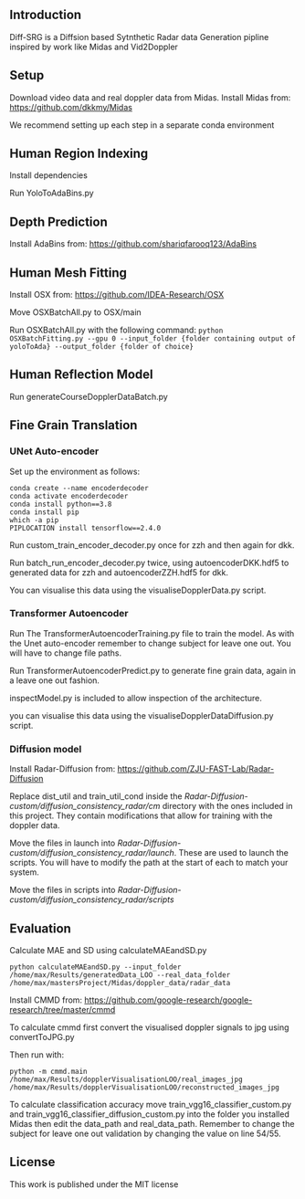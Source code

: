 ## Introduction
Diff-SRG is a Diffsion based Sytnthetic Radar data Generation pipline inspired by work like Midas and Vid2Doppler

## Setup

Download video data and real doppler data from Midas.
Install Midas from: https://github.com/dkkmy/Midas

We recommend setting up each step in a separate conda environment

## Human Region Indexing
Install dependencies

Run YoloToAdaBins.py


## Depth Prediction
Install AdaBins from: https://github.com/shariqfarooq123/AdaBins

## Human Mesh Fitting

Install OSX from: https://github.com/IDEA-Research/OSX

Move OSXBatchAll.py to OSX/main

Run OSXBatchAll.py with the following command:
```python OSXBatchFitting.py --gpu 0 --input_folder {folder containing output of yoloToAda} --output_folder {folder of choice}```

## Human Reflection Model
Run generateCourseDopplerDataBatch.py

## Fine Grain Translation

### UNet Auto-encoder
Set up the environment as follows:
```
conda create --name encoderdecoder
conda activate encoderdecoder
conda install python==3.8
conda install pip
which -a pip
PIPLOCATION install tensorflow==2.4.0
```

Run custom_train_encoder_decoder.py once for zzh and then again for dkk.

Run batch_run_encoder_decoder.py twice, using autoencoderDKK.hdf5 to generated data for zzh and autoencoderZZH.hdf5 for dkk.

You can visualise this data using the visualiseDopplerData.py script.

### Transformer Autoencoder

Run The TransformerAutoencoderTraining.py file to train the model. As with the Unet auto-encoder remember to change subject for leave one out. You will have to change file paths.

Run TransformerAutoencoderPredict.py to generate fine grain data, again in a leave one out fashion.

inspectModel.py is included to allow inspection of the architecture.

you can visualise this data using the visualiseDopplerDataDiffusion.py script.

### Diffusion model
Install Radar-Diffusion from: https://github.com/ZJU-FAST-Lab/Radar-Diffusion

Replace dist_util and train_util_cond inside the _Radar-Diffusion-custom/diffusion_consistency_radar/cm_ directory with the ones included in this project. They contain modifications that allow for training with the doppler data.

Move the files in launch into _Radar-Diffusion-custom/diffusion_consistency_radar/launch_. These are used to launch the scripts. You will have to modify the path at the start of each to match your system.

Move the files in scripts into _Radar-Diffusion-custom/diffusion_consistency_radar/scripts_


## Evaluation
Calculate MAE and SD using calculateMAEandSD.py
```
python calculateMAEandSD.py --input_folder /home/max/Results/generatedData_LOO --real_data_folder /home/max/mastersProject/Midas/doppler_data/radar_data
```
Install CMMD from: https://github.com/google-research/google-research/tree/master/cmmd

To calculate cmmd first convert the visualised doppler signals to jpg using convertToJPG.py

Then run with:
```
python -m cmmd.main /home/max/Results/dopplerVisualisationLOO/real_images_jpg /home/max/Results/dopplerVisualisationLOO/reconstructed_images_jpg
```
To calculate classification accuracy move train_vgg16_classifier_custom.py and train_vgg16_classifier_diffusion_custom.py into the folder you installed Midas then edit the data_path and real_data_path. 
Remember to change the subject for leave one out validation by changing the value on line 54/55.

## License
This work is published under the MIT license

